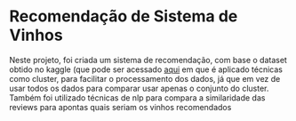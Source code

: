 # Recomendação de Sistema de Vinhos

Neste projeto, foi criada um sistema de recomendação, com base o dataset obtido no kaggle (que pode ser acessado [aqui](https://www.kaggle.com/datasets/zynicide/wine-reviews) em que é aplicado técnicas como cluster, para facilitar o processamento dos dados, já que em vez de usar todos os dados para comparar usar apenas o conjunto do cluster.
Também foi utilizado técnicas de nlp para compara a similaridade das reviews para apontas quais seriam os vinhos recomendados
